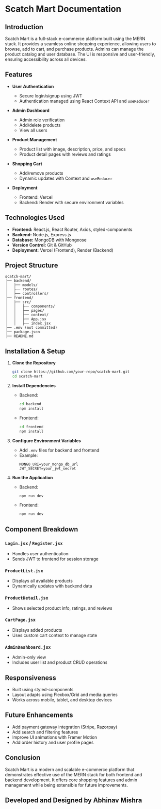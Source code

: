 # Scatch Mart Documentation

## Introduction
Scatch Mart is a full-stack e-commerce platform built using the MERN stack. It provides a seamless online shopping experience, allowing users to browse, add to cart, and purchase products. Admins can manage the product catalog and user database. The UI is responsive and user-friendly, ensuring accessibility across all devices.

## Features
- **User Authentication**
  - Secure login/signup using JWT
  - Authentication managed using React Context API and `useReducer`
  
- **Admin Dashboard**
  - Admin role verification
  - Add/delete products
  - View all users

- **Product Management**
  - Product list with image, description, price, and specs
  - Product detail pages with reviews and ratings

- **Shopping Cart**
  - Add/remove products
  - Dynamic updates with Context and `useReducer`

- **Deployment**
  - Frontend: Vercel
  - Backend: Render with secure environment variables

## Technologies Used
- **Frontend:** React.js, React Router, Axios, styled-components
- **Backend:** Node.js, Express.js
- **Database:** MongoDB with Mongoose
- **Version Control:** Git & GitHub
- **Deployment:** Vercel (Frontend), Render (Backend)

## Project Structure
```
scatch-mart/
│── backend/
│   ├── models/
│   ├── routes/
│   ├── controllers/
│── frontend/
│   ├── src/
│   │   ├── components/
│   │   ├── pages/
│   │   ├── context/
│   │   ├── App.jsx
│   │   ├── index.jsx
│── .env (not committed)
│── package.json
│── README.md
```

## Installation & Setup
1. **Clone the Repository**
   ```bash
   git clone https://github.com/your-repo/scatch-mart.git
   cd scatch-mart
   ```

2. **Install Dependencies**
   - Backend:
     ```bash
     cd backend
     npm install
     ```
   - Frontend:
     ```bash
     cd frontend
     npm install
     ```

3. **Configure Environment Variables**
   - Add `.env` files for backend and frontend
   - Example:
     ```env
     MONGO_URI=your_mongo_db_url
     JWT_SECRET=your_jwt_secret
     ```

4. **Run the Application**
   - Backend:
     ```bash
     npm run dev
     ```
   - Frontend:
     ```bash
     npm run dev
     ```

## Component Breakdown

### `Login.jsx` / `Register.jsx`
- Handles user authentication
- Sends JWT to frontend for session storage

### `ProductList.jsx`
- Displays all available products
- Dynamically updates with backend data

### `ProductDetail.jsx`
- Shows selected product info, ratings, and reviews

### `CartPage.jsx`
- Displays added products
- Uses custom cart context to manage state

### `AdminDashboard.jsx`
- Admin-only view
- Includes user list and product CRUD operations

## Responsiveness
- Built using styled-components
- Layout adapts using Flexbox/Grid and media queries
- Works across mobile, tablet, and desktop devices

## Future Enhancements
- Add payment gateway integration (Stripe, Razorpay)
- Add search and filtering features
- Improve UI animations with Framer Motion
- Add order history and user profile pages

## Conclusion
Scatch Mart is a modern and scalable e-commerce platform that demonstrates effective use of the MERN stack for both frontend and backend development. It offers core shopping features and admin management while being extensible for future improvements.

## Developed and Designed by Abhinav Mishra

